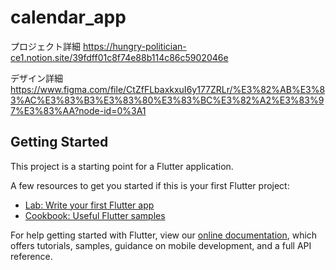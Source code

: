 # calendar_app

プロジェクト詳細
https://hungry-politician-ce1.notion.site/39fdff01c8f74e88b114c86c5902046e

デザイン詳細
https://www.figma.com/file/CtZfFLbaxkxuI6y177ZRLr/%E3%82%AB%E3%83%AC%E3%83%B3%E3%83%80%E3%83%BC%E3%82%A2%E3%83%97%E3%83%AA?node-id=0%3A1

## Getting Started

This project is a starting point for a Flutter application.

A few resources to get you started if this is your first Flutter project:

- [Lab: Write your first Flutter app](https://flutter.dev/docs/get-started/codelab)
- [Cookbook: Useful Flutter samples](https://flutter.dev/docs/cookbook)

For help getting started with Flutter, view our
[online documentation](https://flutter.dev/docs), which offers tutorials,
samples, guidance on mobile development, and a full API reference.
